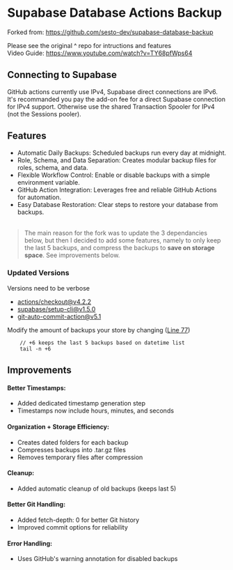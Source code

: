 # Supabase Database Actions Backup

Forked from: https://github.com/sesto-dev/supabase-database-backup

Please see the original ^ repo for intructions and features  
Video Guide: https://www.youtube.com/watch?v=TY68pfWps64

## Connecting to Supabase
GitHub actions  currently use IPv4, Supabase direct connections are IPv6. It's recommanded you pay the add-on fee for a direct Supabase connection for IPv4 support. Otherwise use the shared Transaction Spooler for IPv4 (not the Sessions pooler).

## Features
- Automatic Daily Backups: Scheduled backups run every day at midnight.
- Role, Schema, and Data Separation: Creates modular backup files for roles, schema, and data.
- Flexible Workflow Control: Enable or disable backups with a simple environment variable.
- GitHub Action Integration: Leverages free and reliable GitHub Actions for automation.
- Easy Database Restoration: Clear steps to restore your database from backups. <br> <br> 


  
> The main reason for the fork was to update the 3 dependancies below, but then I decided to add some features, namely to only keep the last 5 backups, and compress the backups to **save on storage space**. See improvements below.


### Updated Versions
Versions need to be verbose

- [actions/checkout@v4.2.2](https://github.com/actions/checkout) 
- [supabase/setup-cli@v1.5.0](https://github.com/supabase/setup-cli) 
- [git-auto-commit-action@v5.1](https://github.com/stefanzweifel/git-auto-commit-action) 

Modify the amount of backups your store by changing ([Line 77](https://github.com/wycks/Supabase-Database-Actions-Backup/blob/316ce895dcb5c3e804f21b57b40421cd14f5a144/workflows/backup.yaml#L77))

        // +6 keeps the last 5 backups based on datetime list 
        tail -n +6 
        

## Improvements

#### Better Timestamps:
- Added dedicated timestamp generation step
- Timestamps now include hours, minutes, and seconds

#### Organization + Storage Efficiency:
- Creates dated folders for each backup
- Compresses backups into .tar.gz files
- Removes temporary files after compression

#### Cleanup:
- Added automatic cleanup of old backups (keeps last 5)

#### Better Git Handling:
- Added fetch-depth: 0 for better Git history
- Improved commit options for reliability

#### Error Handling:
- Uses GitHub's warning annotation for disabled backups
